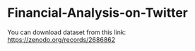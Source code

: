 # Financial-Analysis-on-Twitter
You can download dataset from this link: https://zenodo.org/records/2686862
